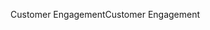 <span data-ttu-id="46bdb-101">Customer Engagement</span><span class="sxs-lookup"><span data-stu-id="46bdb-101">Customer Engagement</span></span>